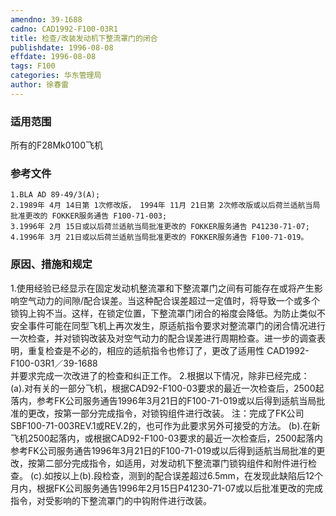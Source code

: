 ```yaml
---
amendno: 39-1688
cadno: CAD1992-F100-03R1
title: 检查/改装发动机下整流罩门的闭合
publishdate: 1996-08-08
effdate: 1996-08-08
tags: F100
categories: 华东管理局
author: 徐春雷
---
```


### 适用范围 
所有的F28Mk0100飞机

<!--more-->
### 参考文件
    1.BLA AD 89-49/3(A);
    2.1989年 4月 14日第 1次修改版， 1994年 11月 21日第 2次修改版或以后荷兰适航当局批准更改的 FOKKER服务通告 F100-71-003;
    3.1996年 2月 15日或以后荷兰适航当局批准更改的 FOKKER服务通告 P41230-71-07; 
    4.1996年 3月 21日或以后荷兰适航当局批准更改的 FOKKER服务通告 F100-71-019。

### 原因、措施和规定 
1.使用经验已经显示在固定发动机整流罩和下整流罩门之间有可能存在或将产生影响空气动力的间隙/配合误差。当这种配合误差超过一定值时，将导致一个或多个锁钩上钩不当。这样，在锁定位置，下整流罩门闭合的裕度会降低。为防止类似不安全事件可能在同型飞机上再次发生，原适航指令要求对整流罩门的闭合情况进行一次检查，并对锁钩改装及对空气动力的配合误差进行周期检查。进一步的调查表明，重复检查是不必的，相应的适航指令也修订了，更改了适用性
  CAD1992-F100-03R1／39-1688   
并要求完成一次改进了的检查和纠正工作。 
    2.根据以下情况，除非已经完成：
    (a).对有关的一部分飞机，根据CAD92-F100-03要求的最近一次检查后，2500起落内，参考FK公司服务通告1996年3月21日的F100-71-019或以后得到适航当局批准的更改，按第一部分完成指令，对锁钩组件进行改装。 
    注：完成了FK公司SBF100-71-003REV.1或REV.2的，也可作为此要求另外可接受的方法。 
    (b).在新飞机2500起落内，或根据CAD92-F100-03要求的最近一次检查后，2500起落内参考FK公司服务通告1996年3月21日的F100-71-019或以后得到适航当局批准的更改，按第二部分完成指令，如适用，对发动机下整流罩门锁钩组件和附件进行检查。
    (c).如按以上(b).段检查，测到的配合误差超过6.5mm，在发现此缺陷后12个月内，根据FK公司服务通告1996年2月15日P41230-71-07或以后批准更改的完成指令，对受影响的下整流罩门的中钩附件进行改装。
